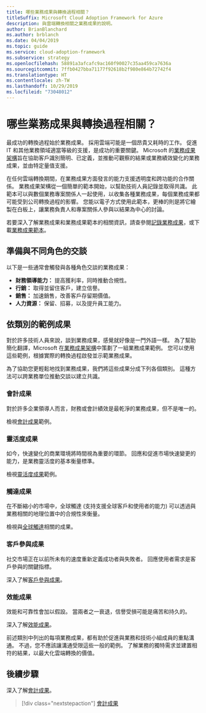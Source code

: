 ```yaml
---
title: 哪些業務成果與轉換過程相關？
titleSuffix: Microsoft Cloud Adoption Framework for Azure
description: 與雲端轉換相關之業務成果的說明。
author: BrianBlanchard
ms.author: brblanch
ms.date: 04/04/2019
ms.topic: guide
ms.service: cloud-adoption-framework
ms.subservice: strategy
ms.openlocfilehash: 58891a3afcafc9ac160f90027c35aa459ca7636a
ms.sourcegitcommit: 7ffb0427bba71177f92618b2f980e864b72742f4
ms.translationtype: HT
ms.contentlocale: zh-TW
ms.lasthandoff: 10/29/2019
ms.locfileid: "73048012"
---
```

<!-- markdownlint-disable MD026 -->

# <a name="what-business-outcomes-are-associated-with-transformation-journeys"></a>哪些業務成果與轉換過程相關？

最成功的轉換過程始於業務成果。 採用雲端可能是一個昂貴又耗時的工作。 促進 IT 和其他業務領域適當等級的支援，是成功的重要關鍵。 Microsoft 的[業務成果架構](../index.md)旨在協助客戶識別簡明、已定義，並推動可觀察的結果或業務績效變化的業務成果，並由特定量值支援。

在任何雲端轉換期間，在業務成果方面發言的能力支援透明度和跨功能的合作關係。 業務成果架構從一個簡單的範本開始，以幫助技術人員記錄並取得共識。 此範本可以與數個業務專案關係人一起使用，以收集各種業務成果，每個業務成果都可能受到公司轉換過程的影響。 您能以電子方式使用此範本，更棒的則是將它繪製在白板上，讓業務負責人和專案關係人參與以結果為中心的討論。

若要深入了解業務成果和業務成果範本的相關資訊，請查參閱[記錄業務成果](./business-outcome-template.md)，或下載[業務成果範本](https://archcenter.blob.core.windows.net/cdn/business-outcome-template.xlsx)。

## <a name="prepare-for-conversations-with-different-personas"></a>準備與不同角色的交談

以下是一些通常會觸發與各種角色交談的業務成果：

- **財務領導能力：** 提高獲利率，同時推動合規性。
- **行銷：** 取得並留住客戶，建立信譽。
- **銷售：** 加速銷售，改善客戶存留期價值。
- **人力資源：** 保留、招募，以及提升員工能力。

## <a name="sample-outcomes-by-category"></a>依類別的範例成果

對於許多技術人員來說，談到業務成果，感覺就好像是一門外語一樣。 為了幫助簡化翻譯，Microsoft 在[業務成果架構](../index.md)中策劃了一組業務成果範例。 您可以使用這些範例，根據實際的轉換過程啟發並示範業務成果。

為了協助您更輕鬆地找到業務成果，我們將這些成果分成下列各個類別。 這種方法可以跨業務單位推動交談以建立共識。

### <a name="fiscal-outcomes"></a>會計成果

對於許多企業領導人而言，財務或會計績效是最乾淨的業務成果，但不是唯一的。

檢視[會計成果](./fiscal-outcomes.md)範例。

### <a name="agility-outcomes"></a>靈活度成果

如今，快速變化的商業環境將時間視為重要的環節。 回應和促進市場快速變更的能力，是業務靈活度的基本衡量標準。

檢視[靈活度成果](./agility-outcomes.md)範例。

### <a name="reach-outcomes"></a>觸達成果

在不斷縮小的市場中，全球觸達 (支持支援全球客戶和使用者的能力) 可以透過與業務相關的地理位置中的合規性來衡量。

檢視與[全球觸達](./reach-outcomes.md)相關的成果。

### <a name="customer-engagement-outcomes"></a>客戶參與成果

社交市場正在以前所未有的速度重新定義成功者與失敗者。 回應使用者需求是客戶參與的關鍵指標。

深入了解[客戶參與成果](./engagement-outcomes.md)。

### <a name="performance-outcomes"></a>效能成果

效能和可靠性會加以假設。 當兩者之一衰退，信譽受損可能是痛苦和持久的。

深入了解[效能成果](./performance-outcomes.md)。

前述類別中列出的每項業務成果，都有助於促進與業務和技術小組成員的重點溝通。 不過，您不應該讓溝通受限這些一般的範例。 了解業務的獨特需求並建置相符的結果，以最大化雲端轉換的價值。

## <a name="next-steps"></a>後續步驟

深入了解[會計成果](./fiscal-outcomes.md)。

> [!div class="nextstepaction"]
> [會計成果](./fiscal-outcomes.md)
